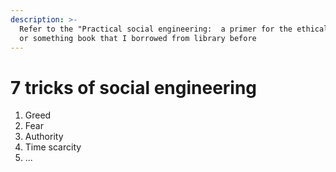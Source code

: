 ```yaml
---
description: >-
  Refer to the "Practical social engineering:  a primer for the ethical hacker"
  or something book that I borrowed from library before
---
```


# 7 tricks of social engineering

1. Greed
2. Fear
3. Authority
4. Time scarcity
5. ...
